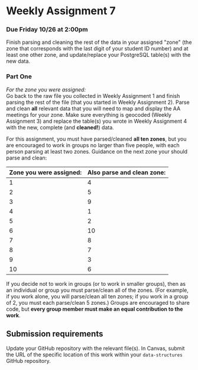 # Weekly Assignment 7

### Due Friday 10/26 at 2:00pm

Finish parsing and cleaning the rest of the data in your assigned "zone" (the zone that corresponds with the last digit of your student ID number) and at least one other zone, and update/replace your PostgreSQL table(s) with the new data. 

### Part One

*For the zone you were assigned:*  
Go back to the raw file you collected in Weekly Assignment 1 and finish parsing the rest of the file (that you started in Weekly Assignment 2). Parse and clean **all** relevant data that you will need to map and display the AA meetings for your zone. Make sure everything is geocoded (Weekly Assignment 3) and replace the table(s) you wrote in Weekly Assignment 4 with the new, complete (and **cleaned!**) data. 

For this assignment, you must have parsed/cleaned **all ten zones**, but you are encouraged to work in groups no larger than five people, with each person parsing at least two zones. Guidance on the next zone your should parse and clean:  

| Zone you were assigned: | Also parse and clean zone: |
|:--|:--|
| 1 | 4 |
| 2 | 5 |
| 3 | 9 |
| 4 | 1 |
| 5 | 2 |
| 6 | 10 |
| 7 | 8 |
| 8 | 7 |
| 9 | 3 |
| 10 | 6 |

If you decide not to work in groups (or to work in smaller groups), then as an individual or group you must parse/clean all of the zones. (For example, if you work alone, you will parse/clean all ten zones; if you work in a group of 2, you must each parse/clean 5 zones.) Groups are encouraged to share code, but **every group member must make an equal contribution to the work**. 

## Submission requirements

Update your GitHub repository with the relevant file(s). In Canvas, submit the URL of the specific location of this work within your `data-structures` GitHub repository. 